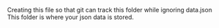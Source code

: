 Creating this file so that git can track this folder while ignoring data.json
This folder is where your json data is stored.
